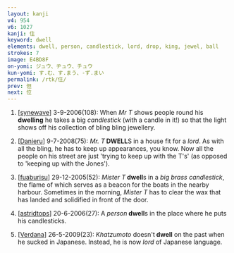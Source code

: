 ```yaml
---
layout: kanji
v4: 954
v6: 1027
kanji: 住
keyword: dwell
elements: dwell, person, candlestick, lord, drop, king, jewel, ball
strokes: 7
image: E4BD8F
on-yomi: ジュウ、ヂュウ、チュウ
kun-yomi: す.む、す.まう、-ず.まい
permalink: /rtk/住/
prev: 但
next: 位
---
```


1) [<a href="http://kanji.koohii.com/profile/synewave">synewave</a>] 3-9-2006(108): When <em>Mr T</em> shows people round his <strong>dwelling</strong> he takes a big <em>candlestick</em> (with a candle in it!) so that the light shows off his collection of bling bling jewellery.

2) [<a href="http://kanji.koohii.com/profile/Danieru">Danieru</a>] 9-7-2008(75): <em>Mr. T</em><strong> DWELL</strong>S in a house fit for a <em>lord</em>. As with all the bling, he has to keep up appearances, you know. Now all the people on his street are just &#039;trying to keep up with the T&#039;s&#039; (as opposed to &#039;keeping up with the Jones&#039;).

3) [<a href="http://kanji.koohii.com/profile/fuaburisu">fuaburisu</a>] 29-12-2005(52): <em>Mister T</em><strong> dwell</strong>s in a <em>big brass candlestick</em>, the flame of which serves as a beacon for the boats in the nearby harbour. Sometimes in the morning, <em>Mister T</em> has to clear the wax that has landed and solidified in front of the door.

4) [<a href="http://kanji.koohii.com/profile/astridtops">astridtops</a>] 20-6-2006(27): A <em>person</em><strong> dwell</strong>s in the place where he puts his candlesticks.

5) [<a href="http://kanji.koohii.com/profile/Verdana">Verdana</a>] 26-5-2009(23): <em>Khatzumoto</em> doesn&#039;t<strong> dwell</strong> on the past when he sucked in Japanese. Instead, he is now <em>lord</em> of Japanese language.


